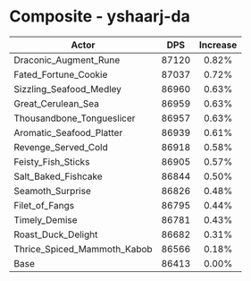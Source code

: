# Composite - yshaarj-da
| Actor | DPS | Increase |
|---|:---:|:---:|
|Draconic_Augment_Rune|87120|0.82%|
|Fated_Fortune_Cookie|87037|0.72%|
|Sizzling_Seafood_Medley|86960|0.63%|
|Great_Cerulean_Sea|86959|0.63%|
|Thousandbone_Tongueslicer|86957|0.63%|
|Aromatic_Seafood_Platter|86939|0.61%|
|Revenge_Served_Cold|86918|0.58%|
|Feisty_Fish_Sticks|86905|0.57%|
|Salt_Baked_Fishcake|86844|0.50%|
|Seamoth_Surprise|86826|0.48%|
|Filet_of_Fangs|86795|0.44%|
|Timely_Demise|86781|0.43%|
|Roast_Duck_Delight|86682|0.31%|
|Thrice_Spiced_Mammoth_Kabob|86566|0.18%|
|Base|86413|0.00%|
